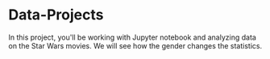 # Data-Projects
In this project, you'll be working with Jupyter notebook and analyzing data on the Star Wars movies. We will see how the gender changes the statistics.
